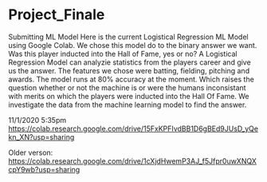 # Project_Finale

Submitting ML Model
Here is the current Logistical Regression ML Model using Google Colab. We chose this model do to the binary answer we want. Was this player inducted into the Hall of Fame, yes or no? A Logistical Regression Model can analyzie statistics from the players career and give us the answer. The features we chose were batting, fielding, pitching and awards. The model runs at 80% accuracy at the moment. Which raises the question whether or not the machine is or were the humans inconsistant with merits on which the players were inducted into the Hall Of Fame. We investigate the data from the machine learning model to find the answer.

11/1/2020 5:35pm
https://colab.research.google.com/drive/15FxKPFIvdBB1D6gBEd9JUsD_yQekn_XN?usp=sharing

Older verson:
https://colab.research.google.com/drive/1cXjdHwemP3AJ_f5Jfpr0uwXNQXcpY9wb?usp=sharing



